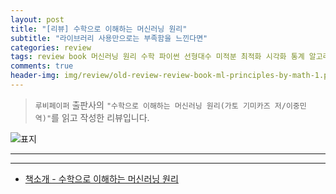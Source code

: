 ```yaml
---  
layout: post  
title: "[리뷰] 수학으로 이해하는 머신러닝 원리"  
subtitle: "라이브러리 사용만으로는 부족함을 느낀다면"  
categories: review  
tags: review book 머신러닝 원리 수학 파이썬 선형대수 미적분 최적화 시각화 통계 알고리즘    
comments: true  
header-img: img/review/old-review-review-book-ml-principles-by-math-1.png
---  
```

  
> `루비페이퍼` 출판사의 `"수학으로 이해하는 머신러닝 원리(가토 기미카즈 저/이중민 역)"`를 읽고 작성한 리뷰입니다.  

![표지](https://telegeam.github.io/assets/img/review/old-review-review-book-ml-principles-by-math-1.png)  

---

---

* [책소개 - 수학으로 이해하는 머신러닝 원리](http://www.yes24.com/Product/Goods/102348857)
